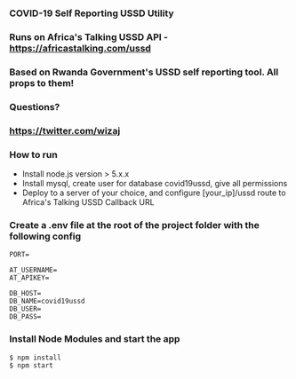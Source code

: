 ### COVID-19 Self Reporting USSD Utility
### Runs on Africa's Talking USSD API - https://africastalking.com/ussd
### Based on Rwanda Government's USSD self reporting tool. All props to them!
### Questions?
### https://twitter.com/wizaj

### How to run

- Install node.js version > 5.x.x
- Install mysql, create user for database covid19ussd, give all permissions
- Deploy to a server of your choice, and configure [your_ip]/ussd route to Africa's Talking USSD Callback URL

### Create a .env file at the root of the project folder with the following config

```
PORT=

AT_USERNAME=
AT_APIKEY=

DB_HOST=
DB_NAME=covid19ussd
DB_USER=
DB_PASS=
```

### Install Node Modules and start the app

```bash
$ npm install
$ npm start
```
